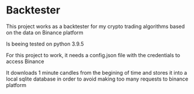 # Backtester

This project works as a backtester for my crypto trading algorithms based on the data on Binance platform

Is beeing tested on python 3.9.5

For this project to work, it needs a config.json file with the credentials to access Binance

It downloads 1 minute candles from the begining of time and stores it into a local sqlite database in order to avoid making too many requests to binance platform
